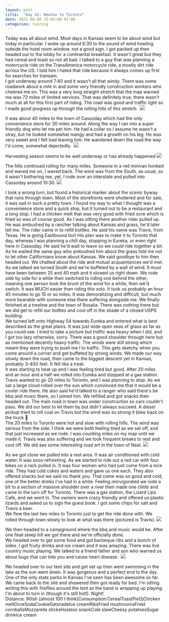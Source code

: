 ```yaml
---
layout: post
title:  "Day 42: Newton to Toronto"
date: 2021-08-08 15:03:00-07:00
categories: touring
---
```

Today was all about wind. Most days in Kansas seem to be about wind but today in particular. I woke up around 6:30 to the sound of wind howling outside the hotel room window, not a good sign. I got packed up then headed out to the lobby for a continental breakfast. It wasn't great but they had cereal and toast so not all bad. I talked to a guy that was planning a motorcycle ride on the TransAmerica motorcycle ride, a mostly dirt ride across the US. I told him I hated that ride because it always comes up first for searches for transam.   
I got underway around 7:40 and it wasn't all that windy. There was some roadwork about a mile in and some very friendly construction workers who cheered me on. This was a very long straight stretch that the map warned me was 72 miles of limited services. That was definitely true, there wasn't much at all for this first part of riding. The road was good and traffic light so I made good progress up through the rolling hills of this stretch. 
[![](/assets/1628460160081913-0.png)](/assets/1628460160081913-0.png)
  
It was about 40 miles to the town of Cassoday which had the only convenience store for 30 miles around. Along the way I ran into a super friendly dog who let me pet him. He had a collar so I assume he wasn't a stray, but he looked somewhat mangy and had a growth on his leg. He was very sweet and I felt bad leaving him. He wandered down the road the way I'd come, somewhat dejectedly. 
[![](/assets/1628460138247532-1.png)](/assets/1628460138247532-1.png)
  
Harvesting season seems to be well underway or has already happened
[![](/assets/1628460127730279-2.png)](/assets/1628460127730279-2.png)
  
The hills continued rolling for many miles. Someone in a red minivan honked and waved me on, I waved back. The wind was from the South, as usual, so it wasn't bothering me, yet. I rode over an interstate and pulled into Cassoday around 10:30.
[![](/assets/1628460118861033-3.png)](/assets/1628460118861033-3.png)
  
I took a wrong turn, but found a historical marker about the scenic byway that runs through town. Most of the storefronts were shuttered and for sale, it was sad in such a pretty town. I found my way to what I thought was a convenience store and a quick stop, but it turned out to be a restaurant and a long stop. I had a chicken melt that was very good with fried ocre which is fried so was of course good. As I was sitting there another rider pulled up. He was ambushed by a rancher talking about Kansas and grass, he'd later tell me. The rider came in to refill bottles. He said his name was Travis, from Texas. He is going Eastbound too! His plan was to make it to Toronto that day, whereas I was planning a chill day, stopping in Eureka, or even right here in Cassoday. He said he'd wait to leave so we could ride together a bit. As he waited the same guy who ambushed him about the grass told me not to let other Californians know about Kansas. We said goodbye to him then headed out. We chatted about the ride and mutual acquaintances we'd met. As we talked we turned South and we're buffeted by a wall of wind. It must have been between 25 and 40 mph and it slowed us right down. We rode side by side for a while then switched to riding one behind the other, meaning one person took the brunt of the wind for a while, then we'd switch. It was MUCH easier than riding this solo. It took us probably an hour 45 minutes to go 15 or so miles. It was demoralizing and difficult, but much more bearable with someone else there suffering alongside me. We finally finished at a treeline and the town of Rosalia. There was nothing there but we did get to refill our bottles and cool off in the shade of a closed USPS building.   
We turned left onto Highway 54 towards Eureka and entered what is best described as the great plains. It was just wide open seas of grass as far as you could see. I tried to take a picture but traffic was heavy when I did, and I got too lazy otherwise, sorry. There was a good shoulder through here but as mentioned decently heavy traffic. The winds were still strong which meant they were trying to push me I to traffic. This gets sketchy when you come around a corner and get buffeted by strong winds. We made our way slowly down the road, then came to the biggest descent yet in Kansas, probably 3-400 feet. It felt like a treat.   
It was starting to heat up and I was feeling tired but good. After 20 miles and an hour and a half we rolled into Eureka and stopped at a gas station. Travis wanted to go 20 miles to Toronto, and I was planning to stop. As we sat a large cloud rolled over the sun which convinced me that it would be a cooler ride there. He also said he'd talked to a ranger who said there's be bbq and music there, so I joined him. We refilled and got snacks then headed out. The main road in town was under construction so cars couldn't pass. We did our best to let them by but didn't always succeed. A diesel pickup tried to roll coal on Travis but the wind was so strong it blew back on the truck 🤣  
The 20 miles to Toronto were hot and slow with rolling hills. The wind was serious from the side. I think we were both feeling tired as we set off, and that just increased as we rode. I was counting miles on my map until we made it. Travis was also suffering and we took frequent breaks to rest and cool off. We did see some interesting road art in the town of Neal.
[![](/assets/1628460102656965-4.png)](/assets/1628460102656965-4.png)
  
As we got close we pulled into a rest area. It was air conditioned with cold water. It was sooo refreshing. As we started to ride out a red car with four bikes on a rack pulled in. It was four women who had just come from a nice ride. They had cold cokes and waters and gave us one each. They also offered snacks but we said no thank you. That come was so good and cold, one of the better drinks I've had in a while. Feeling reinvigorated we rode a bit to a section of massive shoulder over a river then made one climb and came to the turn off for Toronto. There was a gas station, the Lizard Lips Cafe, and we went in. The owners were crazy friendly and offered us plastic lizards and asked us to sign the guest book. I got some chips for salt and Travis a beer.   
We flew the last two miles to Toronto just to get the ride done with. We rolled through town slowly to look at what was there (pictured is Travis).
[![](/assets/1628460092693414-5.png)](/assets/1628460092693414-5.png)
  
We then headed to a campground where the bbq and music would be. After one final steep hill we got there and we're officially done.   
We headed over to get some food and got barbeque ribs and a bunch of sides. I got fruity drinks and ice cream and it was amazing. There was live country music playing. We talked to a friend father and son who warned us about bugs that can bite you and cause heart disease. 
[![](/assets/1628460080075126-6.png)](/assets/1628460080075126-6.png)
  
We headed over to our tent site and got set up then went swimming in the lake as the sun went down. It was gorgeous and a perfect end to the day. One of the only state parks in Kansas I've seen has been awesome so far.   
We came back to the site and showered then got ready for bed. I'm sitting writing this with fireflies around the tent as the band is wrapping up playing. I'm about to turn in (though it's still hot!). Night!  
Distance: 90ish (almost 100 I think)Consumption:CerealToastPieOjChicken meltOcreSodaCookieGatoradeIce creamRibsFried mushroomsFried cornballsMozzarella sticksHostess snackCole slawCheesy potatoesSugar drinkIce cream
